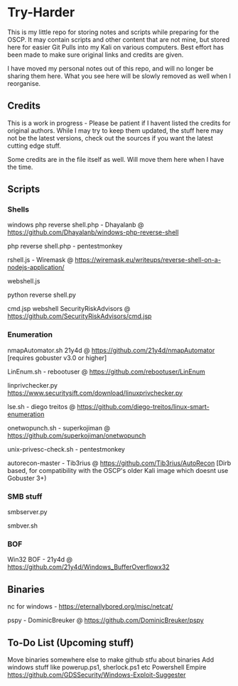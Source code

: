 # Try-Harder

This is my little repo for storing notes and scripts while preparing for the OSCP. It may contain scripts and other content that are not mine, but stored here for easier Git Pulls into my Kali on various computers. Best effort has been made to make sure original links and credits are given.

I have moved my personal notes out of this repo, and will no longer be sharing them here. What you see here will be slowly removed as well when I reorganise.


## Credits 

This is a work in progress - Please be patient if I havent listed the credits for original authors. While I may try to keep them updated, the stuff here may not be the latest versions, check out the sources if you want the latest cutting edge stuff.

Some credits are in the file itself as well. Will move them here when I have the time.

## Scripts


### Shells

windows php reverse shell.php - Dhayalanb @ https://github.com/Dhayalanb/windows-php-reverse-shell

php reverse shell.php - pentestmonkey

rshell.js - Wiremask @ https://wiremask.eu/writeups/reverse-shell-on-a-nodejs-application/


webshell.js

python reverse shell.py

cmd.jsp webshell SecurityRiskAdvisors @ https://github.com/SecurityRiskAdvisors/cmd.jsp

### Enumeration

nmapAutomator.sh 21y4d @ https://github.com/21y4d/nmapAutomator [requires gobuster v3.0 or higher]

LinEnum.sh - rebootuser @ https://github.com/rebootuser/LinEnum

linprivchecker.py https://www.securitysift.com/download/linuxprivchecker.py

lse.sh - diego treitos @ https://github.com/diego-treitos/linux-smart-enumeration

onetwopunch.sh - superkojiman @ https://github.com/superkojiman/onetwopunch

unix-privesc-check.sh - pentestmonkey

autorecon-master - Tib3rius @ https://github.com/Tib3rius/AutoRecon [Dirb based, for compatibility with the OSCP's older Kali image which doesnt use Gobuster 3+)

### SMB stuff

smbserver.py

smbver.sh

### BOF

Win32 BOF - 21y4d @ https://github.com/21y4d/Windows_BufferOverflowx32


## Binaries

nc for windows - https://eternallybored.org/misc/netcat/

pspy - DominicBreuker @ https://github.com/DominicBreuker/pspy

## To-Do List (Upcoming stuff)

Move binaries somewhere else to make github stfu about binaries
Add windows stuff like powerup.ps1, sherlock.ps1 etc
Powershell Empire
https://github.com/GDSSecurity/Windows-Exploit-Suggester
